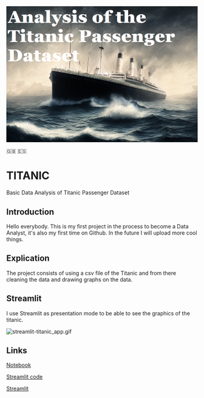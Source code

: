 
<img src="front_page/portada_titanic.PNG" style="display: block; margin: auto;">

 :gb: :es:
  
# TITANIC
Basic Data Analysis of Titanic Passenger Dataset 

## Introduction
Hello everybody.
This is my first project in the process to become a Data Analyst, it's also my first time on Github.
In the future I will upload more cool things.

## Explication
The project consists of using a csv file of the Titanic and from there cleaning the data and drawing graphs on the data.


## Streamlit
I use Streamlit as presentation mode to be able to see the graphics of the titanic.

![streamlit-titanic_app.gif](https://github.com/ntr94/Titanic/blob/main/front_page/streamlit-titanic_app.gif)

## Links

[Notebook](https://github.com/ntr94/Titanic/blob/main/Titanic_notebook.ipynb)

[Streamlit code](https://github.com/ntr94/Titanic/blob/main/titanic_app.py)

[Streamlit](https://ntr94-madrid-eda-madrid-app-16ynzo.streamlit.app/)
